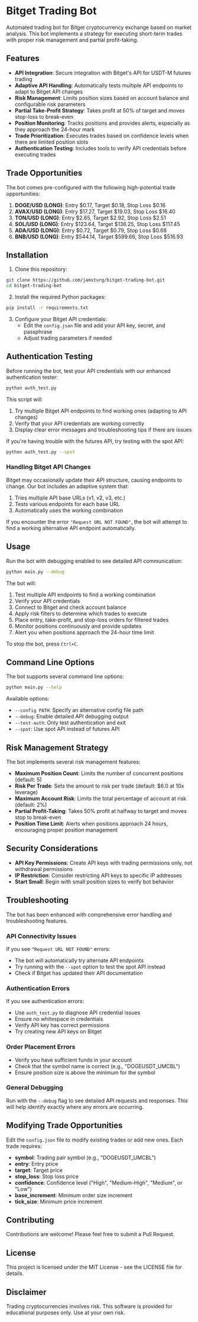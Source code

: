 # Bitget Trading Bot

Automated trading bot for Bitget cryptocurrency exchange based on market analysis. This bot implements a strategy for executing short-term trades with proper risk management and partial profit-taking.

## Features

- **API Integration**: Secure integration with Bitget's API for USDT-M futures trading
- **Adaptive API Handling**: Automatically tests multiple API endpoints to adapt to Bitget API changes
- **Risk Management**: Limits position sizes based on account balance and configurable risk parameters
- **Partial Take-Profit Strategy**: Takes profit at 50% of target and moves stop-loss to break-even
- **Position Monitoring**: Tracks positions and provides alerts, especially as they approach the 24-hour mark
- **Trade Prioritization**: Executes trades based on confidence levels when there are limited position slots
- **Authentication Testing**: Includes tools to verify API credentials before executing trades

## Trade Opportunities

The bot comes pre-configured with the following high-potential trade opportunities:

1. **DOGE/USD (LONG)**: Entry $0.17, Target $0.18, Stop Loss $0.16
2. **AVAX/USD (LONG)**: Entry $17.27, Target $19.03, Stop Loss $16.40
3. **TON/USD (LONG)**: Entry $2.65, Target $2.92, Stop Loss $2.51
4. **SOL/USD (LONG)**: Entry $123.64, Target $136.25, Stop Loss $117.45
5. **ADA/USD (LONG)**: Entry $0.72, Target $0.79, Stop Loss $0.68
6. **BNB/USD (LONG)**: Entry $544.14, Target $599.66, Stop Loss $516.93

## Installation

1. Clone this repository:
```bash
git clone https://github.com/jamsturg/bitget-trading-bot.git
cd bitget-trading-bot
```

2. Install the required Python packages:
```bash
pip install -r requirements.txt
```

3. Configure your Bitget API credentials:
   - Edit the `config.json` file and add your API key, secret, and passphrase
   - Adjust trading parameters if needed

## Authentication Testing

Before running the bot, test your API credentials with our enhanced authentication tester:

```bash
python auth_test.py
```

This script will:
1. Try multiple Bitget API endpoints to find working ones (adapting to API changes)
2. Verify that your API credentials are working correctly
3. Display clear error messages and troubleshooting tips if there are issues

If you're having trouble with the futures API, try testing with the spot API:

```bash
python auth_test.py --spot
```

### Handling Bitget API Changes

Bitget may occasionally update their API structure, causing endpoints to change. Our bot includes an adaptive system that:

1. Tries multiple API base URLs (v1, v2, v3, etc.)
2. Tests various endpoints for each base URL
3. Automatically uses the working combination

If you encounter the error `"Request URL NOT FOUND"`, the bot will attempt to find a working alternative API endpoint automatically.

## Usage

Run the bot with debugging enabled to see detailed API communication:

```bash
python main.py --debug
```

The bot will:
1. Test multiple API endpoints to find a working combination
2. Verify your API credentials
3. Connect to Bitget and check account balance
4. Apply risk filters to determine which trades to execute
5. Place entry, take-profit, and stop-loss orders for filtered trades
6. Monitor positions continuously and provide updates
7. Alert you when positions approach the 24-hour time limit

To stop the bot, press `Ctrl+C`.

## Command Line Options

The bot supports several command line options:

```bash
python main.py --help
```

Available options:
- `--config PATH`: Specify an alternative config file path
- `--debug`: Enable detailed API debugging output
- `--test-auth`: Only test authentication and exit
- `--spot`: Use spot API instead of futures API

## Risk Management Strategy

The bot implements several risk management features:

- **Maximum Position Count**: Limits the number of concurrent positions (default: 5)
- **Risk Per Trade**: Sets the amount to risk per trade (default: $6.0 at 10x leverage)
- **Maximum Account Risk**: Limits the total percentage of account at risk (default: 2%)
- **Partial Profit-Taking**: Takes 50% profit at halfway to target and moves stop to break-even
- **Position Time Limit**: Alerts when positions approach 24 hours, encouraging proper position management

## Security Considerations

- **API Key Permissions**: Create API keys with trading permissions only, not withdrawal permissions
- **IP Restriction**: Consider restricting API keys to specific IP addresses
- **Start Small**: Begin with small position sizes to verify bot behavior

## Troubleshooting

The bot has been enhanced with comprehensive error handling and troubleshooting features.

### API Connectivity Issues

If you see `"Request URL NOT FOUND"` errors:
- The bot will automatically try alternate API endpoints
- Try running with the `--spot` option to test the spot API instead
- Check if Bitget has updated their API documentation

### Authentication Errors

If you see authentication errors:
- Use `auth_test.py` to diagnose API credential issues
- Ensure no whitespace in credentials
- Verify API key has correct permissions
- Try creating new API keys on Bitget

### Order Placement Errors

- Verify you have sufficient funds in your account
- Check that the symbol name is correct (e.g., "DOGEUSDT_UMCBL")
- Ensure position size is above the minimum for the symbol

### General Debugging

Run with the `--debug` flag to see detailed API requests and responses. This will help identify exactly where any errors are occurring.

## Modifying Trade Opportunities

Edit the `config.json` file to modify existing trades or add new ones. Each trade requires:

- **symbol**: Trading pair symbol (e.g., "DOGEUSDT_UMCBL")
- **entry**: Entry price
- **target**: Target price
- **stop_loss**: Stop loss price
- **confidence**: Confidence level ("High", "Medium-High", "Medium", or "Low")
- **base_increment**: Minimum order size increment
- **tick_size**: Minimum price increment

## Contributing

Contributions are welcome! Please feel free to submit a Pull Request.

## License

This project is licensed under the MIT License - see the LICENSE file for details.

## Disclaimer

Trading cryptocurrencies involves risk. This software is provided for educational purposes only. Use at your own risk.
